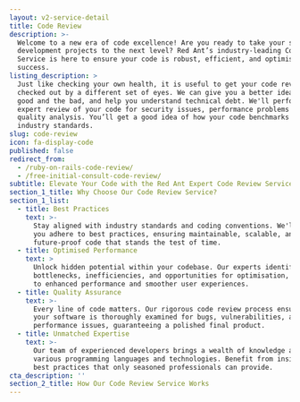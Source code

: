 ```yaml
---
layout: v2-service-detail
title: Code Review
description: >-
  Welcome to a new era of code excellence! Are you ready to take your software
  development projects to the next level? Red Ant’s industry-leading Code Review
  Service is here to ensure your code is robust, efficient, and optimised for
  success.
listing_description: >
  Just like checking your own health, it is useful to get your code reviewed and
  checked out by a different set of eyes. We can give you a better idea of the
  good and the bad, and help you understand technical debt. We'll perform an
  expert review of your code for security issues, performance problems and a
  quality analysis. You’ll get a good idea of how your code benchmarks against
  industry standards.
slug: code-review
icon: fa-display-code
published: false
redirect_from:
  - /ruby-on-rails-code-review/
  - /free-initial-consult-code-review/
subtitle: Elevate Your Code with the Red Ant Expert Code Review Service
section_1_title: Why Choose Our Code Review Service?
section_1_list:
  - title: Best Practices
    text: >-
      Stay aligned with industry standards and coding conventions. We'll help
      you adhere to best practices, ensuring maintainable, scalable, and
      future-proof code that stands the test of time.
  - title: Optimised Performance
    text: >
      Unlock hidden potential within your codebase. Our experts identify
      bottlenecks, inefficiencies, and opportunities for optimisation, leading
      to enhanced performance and smoother user experiences.
  - title: Quality Assurance
    text: >-
      Every line of code matters. Our rigorous code review process ensures that
      your software is thoroughly examined for bugs, vulnerabilities, and
      performance issues, guaranteeing a polished final product.
  - title: Unmatched Expertise
    text: >-
      Our team of experienced developers brings a wealth of knowledge across
      various programming languages and technologies. Benefit from insights and
      best practices that only seasoned professionals can provide.
cta_description: ''
section_2_title: How Our Code Review Service Works
---
```





